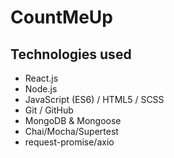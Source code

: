 # CountMeUp
## Technologies used
* React.js
* Node.js
* JavaScript (ES6) / HTML5 / SCSS
* Git / GitHub
* MongoDB & Mongoose
* Chai/Mocha/Supertest
* request-promise/axio
